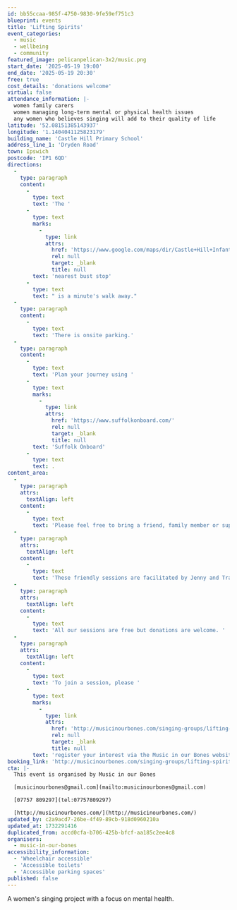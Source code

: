 ```yaml
---
id: bb55ccaa-985f-4750-9830-9fe59ef751c3
blueprint: events
title: 'Lifting Spirits'
event_categories:
  - music
  - wellbeing
  - community
featured_image: pelicanpelican-3x2/music.png
start_date: '2025-05-19 19:00'
end_date: '2025-05-19 20:30'
free: true
cost_details: 'donations welcome'
virtual: false
attendance_information: |-
  women family carers
  women managing long-term mental or physical health issues
  any women who believes singing will add to their quality of life
latitude: '52.08151385143937'
longitude: '1.1404041125823179'
building_name: 'Castle Hill Primary School'
address_line_1: 'Dryden Road'
town: Ipswich
postcode: 'IP1 6QD'
directions:
  -
    type: paragraph
    content:
      -
        type: text
        text: 'The '
      -
        type: text
        marks:
          -
            type: link
            attrs:
              href: 'https://www.google.com/maps/dir/Castle+Hill+Infant+and+Junior+Schools/Elmcroft+Road,+Ipswich+IP1+6NE/@52.0809581,1.1390259,18z/data=!3m1!4b1!4m14!4m13!1m5!1m1!1s0x47d9a181833c3a15:0x7493ab4b768175cf!2m2!1d1.1403612!2d52.0813952!1m5!1m1!1s0x47d9a1eabd8dd5b3:0x9bb1701dce7945f3!2m2!1d1.139728!2d52.080521!3e2?entry=ttu&g_ep=EgoyMDI0MTExOS4yIKXMDSoASAFQAw%3D%3D'
              rel: null
              target: _blank
              title: null
        text: 'nearest bust stop'
      -
        type: text
        text: " is a minute's walk away."
  -
    type: paragraph
    content:
      -
        type: text
        text: 'There is onsite parking.'
  -
    type: paragraph
    content:
      -
        type: text
        text: 'Plan your journey using '
      -
        type: text
        marks:
          -
            type: link
            attrs:
              href: 'https://www.suffolkonboard.com/'
              rel: null
              target: _blank
              title: null
        text: 'Suffolk Onboard'
      -
        type: text
        text: .
content_area:
  -
    type: paragraph
    attrs:
      textAlign: left
    content:
      -
        type: text
        text: 'Please feel free to bring a friend, family member or support worker with you! '
  -
    type: paragraph
    attrs:
      textAlign: left
    content:
      -
        type: text
        text: 'These friendly sessions are facilitated by Jenny and Tracy.'
  -
    type: paragraph
    attrs:
      textAlign: left
    content:
      -
        type: text
        text: 'All our sessions are free but donations are welcome. '
  -
    type: paragraph
    attrs:
      textAlign: left
    content:
      -
        type: text
        text: 'To join a session, please '
      -
        type: text
        marks:
          -
            type: link
            attrs:
              href: 'http://musicinourbones.com/singing-groups/lifting-spirits/'
              rel: null
              target: _blank
              title: null
        text: 'register your interest via the Music in our Bones website.'
booking_link: 'http://musicinourbones.com/singing-groups/lifting-spirits/'
cta: |-
  This event is organised by Music in our Bones

  [musicinourbones@gmail.com](mailto:musicinourbones@gmail.com)

  [07757 809297](tel:07757809297)

  [http://musicinourbones.com/](http://musicinourbones.com/)
updated_by: c2a9acd7-26be-4f49-89cb-918d0960210a
updated_at: 1732291416
duplicated_from: accd0cfa-b706-425b-bfcf-aa185c2ee4c8
organisers:
  - music-in-our-bones
accessibility_information:
  - 'Wheelchair accessible'
  - 'Accessible toilets'
  - 'Accessible parking spaces'
published: false
---
```

A women's singing project with a focus on mental health.